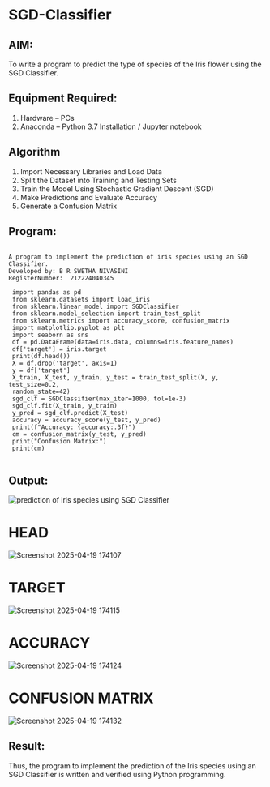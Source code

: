 # SGD-Classifier
## AIM:
To write a program to predict the type of species of the Iris flower using the SGD Classifier.

## Equipment Required:
1. Hardware – PCs
2. Anaconda – Python 3.7 Installation / Jupyter notebook

## Algorithm
1.  Import Necessary Libraries and Load Data
2.  Split the Dataset into Training and Testing Sets
3.  Train the Model Using Stochastic Gradient Descent (SGD)
4.  Make Predictions and Evaluate Accuracy
5.   Generate a Confusion Matrix

## Program:
```

A program to implement the prediction of iris species using an SGD Classifier.
Developed by: B R SWETHA NIVASINI 
RegisterNumber:  212224040345
```

```
 import pandas as pd
 from sklearn.datasets import load_iris
 from sklearn.linear_model import SGDClassifier
 from sklearn.model_selection import train_test_split
 from sklearn.metrics import accuracy_score, confusion_matrix
 import matplotlib.pyplot as plt
 import seaborn as sns
 df = pd.DataFrame(data=iris.data, columns=iris.feature_names)
 df['target'] = iris.target
 print(df.head())
 X = df.drop('target', axis=1)
 y = df['target']
 X_train, X_test, y_train, y_test = train_test_split(X, y, test_size=0.2, 
 random_state=42)
 sgd_clf = SGDClassifier(max_iter=1000, tol=1e-3)
 sgd_clf.fit(X_train, y_train)
 y_pred = sgd_clf.predict(X_test)
 accuracy = accuracy_score(y_test, y_pred)
 print(f"Accuracy: {accuracy:.3f}")
 cm = confusion_matrix(y_test, y_pred)
 print("Confusion Matrix:")
 print(cm)


```

## Output:
![prediction of iris species using SGD Classifier](sam.png)

# HEAD
![Screenshot 2025-04-19 174107](https://github.com/user-attachments/assets/68a07420-6cd2-4f4a-a5f4-84891e257770)

# TARGET
![Screenshot 2025-04-19 174115](https://github.com/user-attachments/assets/c6899cc1-d67c-41b3-a92d-efab7f54094e)

# ACCURACY
![Screenshot 2025-04-19 174124](https://github.com/user-attachments/assets/81fe6a30-6495-4203-a722-a62fb463d444)

# CONFUSION MATRIX
![Screenshot 2025-04-19 174132](https://github.com/user-attachments/assets/ee61a162-3955-4f99-8e05-e7e01d1b0867)







## Result:
Thus, the program to implement the prediction of the Iris species using an SGD Classifier is written and verified using Python programming.
